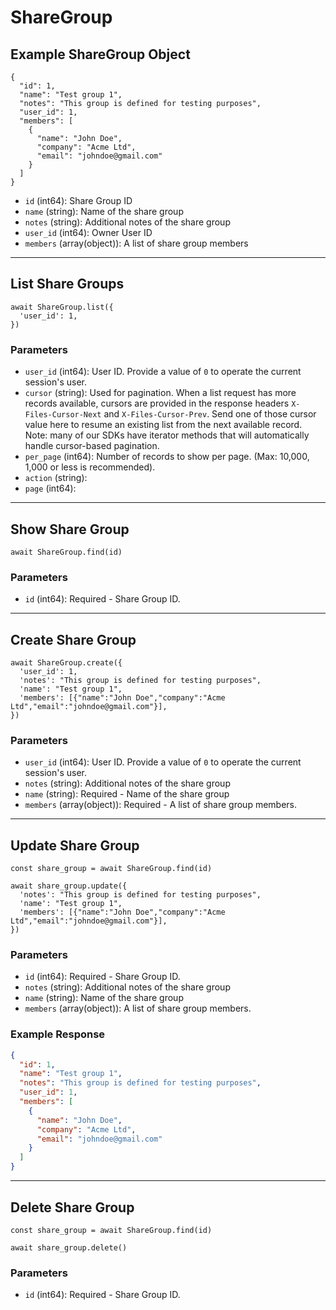 # ShareGroup

## Example ShareGroup Object

```
{
  "id": 1,
  "name": "Test group 1",
  "notes": "This group is defined for testing purposes",
  "user_id": 1,
  "members": [
    {
      "name": "John Doe",
      "company": "Acme Ltd",
      "email": "johndoe@gmail.com"
    }
  ]
}
```

* `id` (int64): Share Group ID
* `name` (string): Name of the share group
* `notes` (string): Additional notes of the share group
* `user_id` (int64): Owner User ID
* `members` (array(object)): A list of share group members

---

## List Share Groups

```
await ShareGroup.list({
  'user_id': 1,
})
```


### Parameters

* `user_id` (int64): User ID.  Provide a value of `0` to operate the current session's user.
* `cursor` (string): Used for pagination.  When a list request has more records available, cursors are provided in the response headers `X-Files-Cursor-Next` and `X-Files-Cursor-Prev`.  Send one of those cursor value here to resume an existing list from the next available record.  Note: many of our SDKs have iterator methods that will automatically handle cursor-based pagination.
* `per_page` (int64): Number of records to show per page.  (Max: 10,000, 1,000 or less is recommended).
* `action` (string): 
* `page` (int64): 

---

## Show Share Group

```
await ShareGroup.find(id)
```


### Parameters

* `id` (int64): Required - Share Group ID.

---

## Create Share Group

```
await ShareGroup.create({
  'user_id': 1,
  'notes': "This group is defined for testing purposes",
  'name': "Test group 1",
  'members': [{"name":"John Doe","company":"Acme Ltd","email":"johndoe@gmail.com"}],
})
```


### Parameters

* `user_id` (int64): User ID.  Provide a value of `0` to operate the current session's user.
* `notes` (string): Additional notes of the share group
* `name` (string): Required - Name of the share group
* `members` (array(object)): Required - A list of share group members.

---

## Update Share Group

```
const share_group = await ShareGroup.find(id)

await share_group.update({
  'notes': "This group is defined for testing purposes",
  'name': "Test group 1",
  'members': [{"name":"John Doe","company":"Acme Ltd","email":"johndoe@gmail.com"}],
})
```

### Parameters

* `id` (int64): Required - Share Group ID.
* `notes` (string): Additional notes of the share group
* `name` (string): Name of the share group
* `members` (array(object)): A list of share group members.

### Example Response

```json
{
  "id": 1,
  "name": "Test group 1",
  "notes": "This group is defined for testing purposes",
  "user_id": 1,
  "members": [
    {
      "name": "John Doe",
      "company": "Acme Ltd",
      "email": "johndoe@gmail.com"
    }
  ]
}
```

---

## Delete Share Group

```
const share_group = await ShareGroup.find(id)

await share_group.delete()
```

### Parameters

* `id` (int64): Required - Share Group ID.

